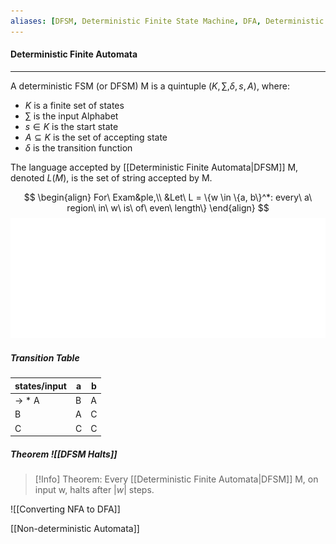 ```yaml
---
aliases: [DFSM, Deterministic Finite State Machine, DFA, Deterministic Automata]
---
```



#### Deterministic Finite Automata
---
A deterministic FSM (or DFSM) M is a quintuple $(K, \sum, \delta, s, A)$, where:

- $K$ is a finite set of states
- $\sum$ is the input Alphabet
- $s \in K$ is the start state
- $A \subseteq K$ is the set of accepting state
- $\delta$ is the transition function

The language accepted by [[Deterministic Finite Automata|DFSM]] M, denoted $L(M)$, is the set of string accepted by M.

$$
\begin{align}
For\ Exam&ple,\\
&Let\ L = \{w \in \{a, b\}^*: every\ a\ region\ in\ w\ is\ of\ even\ length\}
\end{align}
$$
![Image](evenaregion.svg)
##### Transition Table
states/input | a | b
---| --- | ---
-> * A | B | A
B | A | C
C | C | C





##### Theorem ![[DFSM Halts]]
>[!Info]
>Theorem: Every [[Deterministic Finite Automata|DFSM]] M, on input w, halts after $|w|$ steps.


![[Converting NFA to DFA]]



[[Non-deterministic Automata]]



